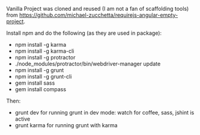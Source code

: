 Vanilla Project was cloned and reused (I am not a fan of scaffolding tools) from https://github.com/michael-zucchetta/requirejs-angular-empty-project.

Install npm and do the following (as they are used in package):

- npm install -g karma
- npm install -g karma-cli
- npm install -g protractor
- ./node_modules/protractor/bin/webdriver-manager update
- npm install -g grunt
- npm install -g grunt-cli
- gem install sass
- gem install compass

Then:
- grunt dev for running grunt in dev mode: watch for coffee, sass, jshint is active
- grunt karma for running grunt with karma
